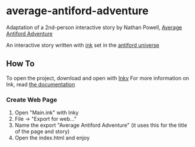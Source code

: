 # average-antiford-adventure
Adaptation of a 2nd-person interactive story by Nathan Powell, [Average Antiford Adventure](https://citizensofantiford.com/library?read=120)

An interactive story written with [ink](https://www.inklestudios.com/ink/) set in the [antiford universe](https://citizensofantiford.com)

## How To
To open the project, download and open with [Inky](https://github.com/inkle/inky/releases/latest)
For more information on Ink, read [the documentation](https://www.inklestudios.com/ink/web-tutorial/)

### Create Web Page
1. Open "Main.ink" with Inky
2. File -> "Export for web..."
3. Name the export "Average Antiford Adventure" (it uses this for the title of the page and story)
4. Open the index.html and enjoy
